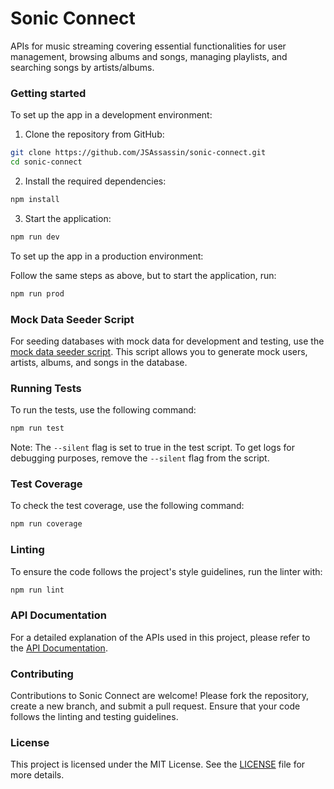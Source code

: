 # Sonic Connect

APIs for music streaming covering essential functionalities for user management,
browsing albums and songs, managing playlists, and searching songs by
artists/albums.

### Getting started

To set up the app in a development environment:

1. Clone the repository from GitHub:
```bash
git clone https://github.com/JSAssassin/sonic-connect.git
cd sonic-connect
```

2. Install the required dependencies:
```bash
npm install
```

3. Start the application:
```bash
npm run dev
```

To set up the app in a production environment:

Follow the same steps as above, but to start the application, run:
```bash
npm run prod
```

### Mock Data Seeder Script

For seeding databases with mock data for development and testing, use the
[mock data seeder script](mock-data/SCRIPT_GUIDE.md). This script allows you to
generate mock users, artists, albums, and songs in the database.

### Running Tests
To run the tests, use the following command:
```bash
npm run test
```
Note: The `--silent` flag is set to true in the test script. To get logs for
debugging purposes, remove the `--silent` flag from the script.

### Test Coverage
To check the test coverage, use the following command:
```bash
npm run coverage
```

### Linting
To ensure the code follows the project's style guidelines, run the linter with:
```bash
npm run lint
```

### API Documentation
For a detailed explanation of the APIs used in this project, please refer to
the [API Documentation](https://documenter.getpostman.com/view/9878109/2sA3JM7gkf).

### Contributing
Contributions to Sonic Connect are welcome! Please fork the repository, create
a new branch, and submit a pull request. Ensure that your code follows the
linting and testing guidelines.

### License
This project is licensed under the MIT License. See the [LICENSE](LICENSE) file
for more details.
